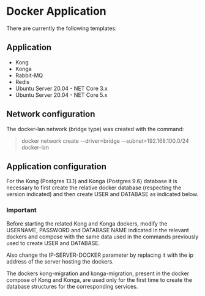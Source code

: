 # Docker Application
There are currently the following templates:

## Application
- Kong
- Konga
- Rabbit-MQ
- Redis
- Ubuntu Server 20.04 - NET Core 3.x
- Ubuntu Server 20.04 - NET Core 5.x

## Network configuration
The docker-lan network (bridge type) was created with the command: 

> docker network create --driver=bridge --subnet=192.168.100.0/24 docker-lan

## Application configuration
For the Kong (Postgres 13.1) and Konga (Postgres 9.6) database it is necessary to first create the relative docker database (respecting the version indicated) and then create USER and DATABASE as indicated below. 

### Important
Before starting the related Kong and Konga dockers, modify the USERNAME, PASSWORD and DATABASE NAME indicated in the relevant dockers and compose with the same data used in the commands previously used to create USER and DATABASE. 

Also change the IP-SERVER-DOCKER parameter by replacing it with the ip address of the server hosting the dockers. 

The dockers kong-migration and konga-migration, present in the docker compose of Kong and Konga, are used only for the first time to create the database structures for the corresponding services.
